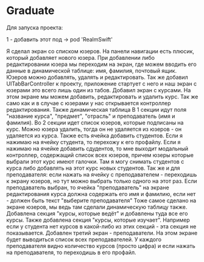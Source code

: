# Graduate

Для запуска проекта:

1 - добавить этот под -> pod 'RealmSwift'

Я сделал экран со списком юзеров. На панели навигации есть плюсик, который добавляет нового юзера. При добавлении либо редактировании юзера мы переходим на экран, где можем вводить его данные в динамической таблице: имя, фамилия, почтовый ящик.
Юзеров можно добавлять, удалять и редактировать.
Так же добавил UITabBarController к проекту, приложение стартует с него и наш экран с юзерами это всего лишь один из табов.
Добавил экран с курсами. На этом экране мы можем добавить, редактировать и удалить курс. Так же само как и в случае с юзерами у нас открывается контроллер редактирования. Также динамическая таблица
В 1 секции идут поля "название курса", "предмет", "отрасль" и преподаватель (имя и фамилия). 
Во 2 секции идет список юзеров, которые подписаны на курс. Можно юзера удалить, тогда он не удаляется из юзеров - он удаляется из курса. Также есть ячейка добавить студентов. Если я нажимаю на ячейку студента, то перехожу к его профайлу.
Если я нажимаю на ячейке добавить сдудентов, то мне выходит модальный контроллер, содержащий список всех юзеров, причем юзеры которые выбрали этот курс имеют галочки. Там я могу снимать студентов с курса либо добавлять на этот курс новых студентов.
Так же и для преподавателя: если нажать на ячейку с преподавателем - переходишь к экрану юзеров, но тут можно выбрать только одного на этот раз. 
Если преподаватель выбран, то ячейка "преподаватель" на экране редактирования курса должна содержать его имя и фамилию, если нет - должен быть текст "выберите преподавателя"
Тоже самое сделано на экране юзеров, мы ведь там сделали динамическую таблицу также.
Добавлена секция "курсы, которые ведёт" и добавлены туда все его курсы. Также добавлена секция "курсы, которые изучает". 
Например если у студента нет курсов в какой-либо из этих секций - эта секция не показывается. 
Добавлен третий экран - преподаватели. На этом экране будет выводиться список всех преподавателей. У каждого преподавателя видно количество курсов (просто цифра) и если нажать на преподавателя, то переходишь в его профайл.
